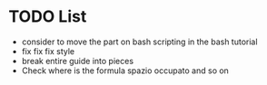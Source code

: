 # TODO List

* consider to move the part on bash scripting in the bash tutorial
* fix fix fix style
* break entire guide into pieces
* Check where is the formula spazio occupato and so on
